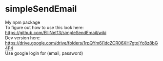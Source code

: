 # simpleSendEmail
My npm package <br>
To figure out how to use this look here: https://github.com/ElliNet13/simpleSendEmail/wiki <br>
Dev version here: https://drive.google.com/drive/folders/1rpQYm6I1dcZCR06XH7gtojYc8z8bG4F4<br>
Use google login for (email, password)<br>
